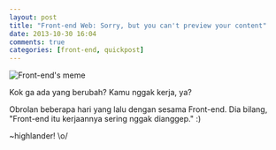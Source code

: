 ```yaml
---
layout: post
title: "Front-end Web: Sorry, but you can't preview your content"
date: 2013-10-30 16:04
comments: true
categories: [front-end, quickpost]
---
```


![](http://farm3.staticflickr.com/2837/10570886836_3ba7832cea_o.png "Front-end's meme")

Kok ga ada yang berubah? Kamu nggak kerja, ya? 

Obrolan beberapa hari yang lalu dengan sesama Front-end. Dia bilang, "Front-end itu kerjaannya sering nggak dianggep." :)

~highlander! \o/


